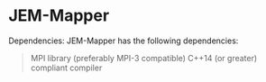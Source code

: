 # JEM-Mapper

Dependencies:
JEM-Mapper has the following dependencies:

>MPI library (preferably MPI-3 compatible)
>C++14 (or greater) compliant compiler

